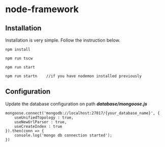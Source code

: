 # node-framework

## Installation
Installation is very simple. Follow the instruction below.

    npm install
    
    npm run tscw
    
    npm run start
    
    npm run startn    //if you have nodemon installed previously
    
## Configuration
Update the database configuration on path __*database/mongoose.js*__

    mongoose.connect('mongodb://localhost:27017/{your_database_name}', {
        useUnifiedTopology : true,
        useNewUrlParser : true,
        useCreateIndex : true
    }).then(conn => {
        console.log('mongo db connection started');
    })
